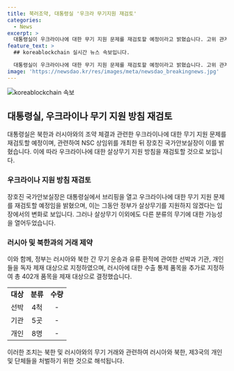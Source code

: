 ```yaml
---
title: 북러조약, 대통령실 '우크라 무기지원 재검토'
categories:
  - News
excerpt: >
  대통령실이 우크라이나에 대한 무기 지원 문제를 재검토할 예정이라고 밝혔습니다. 고위 관계자는 정부의 살상무기 지원 방침을 재검토한다는 발언에 대해 살상과 비살상 외에도 무기에는 다른 분류가 있다고 남발했습니다. 이와 함께 러시아와 북한, 제3국의 선박 4척과 기관 5곳, 개인 8명을 독자 제재 대상으로 지정했으며, 러시아에 대한 수출 통제 품목을 243개 추가로 지정해 천402개 품목을 제재 대상으로 하기로 했습니다.
feature_text: >
  ## koreablockchain 실시간 뉴스 속보입니다.

  대통령실이 우크라이나에 대한 무기 지원 문제를 재검토할 예정이라고 밝혔습니다. 고위 관계자는 정부의 살상무기 지원 방침을 재검토한다는 발언에 대해 살상과 비살상 외에도 무기에는 다른 분류가 있다고 남발했습니다. 이와 함께 러시아와 북한, 제3국의 선박 4척과 기관 5곳, 개인 8명을 독자 제재 대상으로 지정했으며, 러시아에 대한 수출 통제 품목을 243개 추가로 지정해 천402개 품목을 제재 대상으로 하기로 했습니다.
image: 'https://newsdao.kr/res/images/meta/newsdao_breakingnews.jpg'
---
```


<p><img src="https://newsdao.kr/res/images/meta/newsdao_breakingnews.jpg" alt="koreablockchain 속보" /></p>

<h2 data-ke-size="size26">대통령실, 우크라이나 무기 지원 방침 재검토</h2>

<p data-ke-size="size16">대통령실은 북한과 러시아와의 조약 체결과 관련한 우크라이나에 대한 무기 지원 문제를 재검토할 예정이며, 관련하여 NSC 상임위를 개최한 뒤 장호진 국가안보실장이 이를 밝혔습니다. 이에 따라 우크라이나에 대한 살상무기 지원 방침을 재검토할 것으로 보입니다.</p>

<h3>우크라이나 지원 방침 재검토</h3>

<p data-ke-size="size16">장호진 국가안보실장은 대통령실에서 브리핑을 열고 우크라이나에 대한 무기 지원 문제를 재검토할 예정임을 밝혔으며, 이는 그동안 정부가 살상무기를 지원하지 않겠다는 입장에서의 변화로 보입니다. 그러나 살상무기 이외에도 다른 분류의 무기에 대한 가능성을 열어두었습니다.</p>

<h3>러시아 및 북한과의 거래 제약</h3>

<p data-ke-size="size16">이와 함께, 정부는 러시아와 북한 간 무기 운송과 유류 환적에 관여한 선박과 기관, 개인들을 독자 제재 대상으로 지정하였으며, 러시아에 대한 수출 통제 품목을 추가로 지정하여 총 402개 품목을 제재 대상으로 결정했습니다.</p>

<table>
    <tr>
        <td style="text-align: center; height: 17px;"><b>대상</b></td>
        <td style="text-align: center; height: 17px;"><b>분류</b></td>
        <td style="text-align: center; height: 17px;"><b>수량</b></td>
    </tr>
    <tr>
        <td style="text-align: center; height: 17px;">선박</td>
        <td style="text-align: center; height: 17px;">4척</td>
        <td style="text-align: center; height: 17px;">-</td>
    </tr>
    <tr>
        <td style="text-align: center; height: 17px;">기관</td>
        <td style="text-align: center; height: 17px;">5곳</td>
        <td style="text-align: center; height: 17px;">-</td>
    </tr>
    <tr>
        <td style="text-align: center; height: 17px;">개인</td>
        <td style="text-align: center; height: 17px;">8명</td>
        <td style="text-align: center; height: 17px;">-</td>
    </tr>
</table>

<p data-ke-size="size16">이러한 조치는 북한 및 러시아와의 무기 거래와 관련하여 러시아와 북한, 제3국의 개인 및 단체들을 처벌하기 위한 것으로 해석됩니다.</p>

<p data-ke-size="size16">&nbsp;</p>

